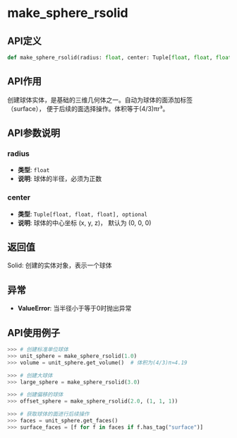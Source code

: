 # make_sphere_rsolid

## API定义

```python
def make_sphere_rsolid(radius: float, center: Tuple[float, float, float] = (0, 0, 0)) -> Solid
```

## API作用

创建球体实体，是基础的三维几何体之一。自动为球体的面添加标签（surface），
便于后续的面选择操作。体积等于(4/3)πr³。

## API参数说明

### radius

- **类型**: `float`
- **说明**: 球体的半径，必须为正数

### center

- **类型**: `Tuple[float, float, float], optional`
- **说明**: 球体的中心坐标 (x, y, z)， 默认为 (0, 0, 0)

## 返回值

Solid: 创建的实体对象，表示一个球体

## 异常

- **ValueError**: 当半径小于等于0时抛出异常

## API使用例子

```python
>>> # 创建标准单位球体
>>> unit_sphere = make_sphere_rsolid(1.0)
>>> volume = unit_sphere.get_volume()  # 体积为(4/3)π≈4.19

>>> # 创建大球体
>>> large_sphere = make_sphere_rsolid(3.0)

>>> # 创建偏移的球体
>>> offset_sphere = make_sphere_rsolid(2.0, (1, 1, 1))

>>> # 获取球体的面进行后续操作
>>> faces = unit_sphere.get_faces()
>>> surface_faces = [f for f in faces if f.has_tag("surface")]
```
